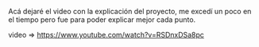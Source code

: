 Acá dejaré el video con la explicación del proyecto, me excedí un poco en el tiempo pero fue para poder explicar mejor cada punto.

video => https://www.youtube.com/watch?v=RSDnxDSa8pc
